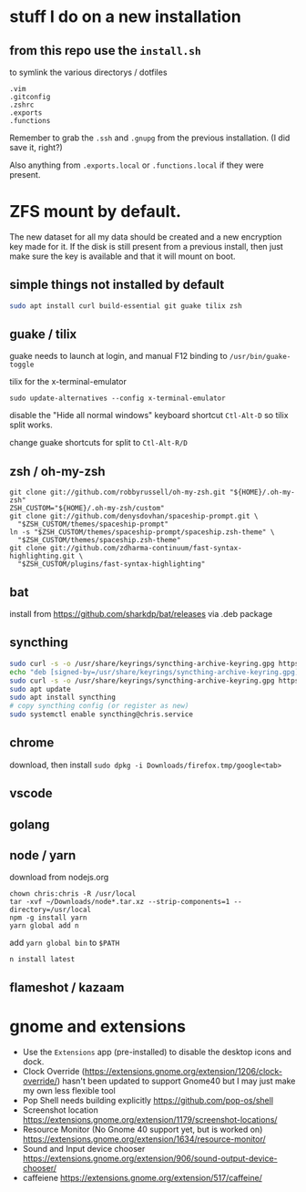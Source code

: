 # stuff I do on a new installation

## from this repo use the `install.sh`

to symlink the various directorys / dotfiles
```
.vim
.gitconfig
.zshrc
.exports
.functions
```

Remember to grab the `.ssh` and `.gnupg` from the previous installation. (I did save it, right?)

Also anything from `.exports.local` or `.functions.local` if they were present.


# ZFS mount by default.

The new dataset for all my data should be created and a new encryption key made for it.
If the disk is still present from a previous install, then just make sure the key is available
and that it will mount on boot.

## simple things not installed by default

```sh
sudo apt install curl build-essential git guake tilix zsh
```

## guake / tilix

guake needs to launch at login, and manual F12 binding to `/usr/bin/guake-toggle`

tilix for the x-terminal-emulator

```
sudo update-alternatives --config x-terminal-emulator
```

disable the "Hide all normal windows" keyboard shortcut `Ctl-Alt-D` so tilix split works.

change guake shortcuts for split to `Ctl-Alt-R/D`

## zsh / oh-my-zsh

```
git clone git://github.com/robbyrussell/oh-my-zsh.git "${HOME}/.oh-my-zsh"
ZSH_CUSTOM="${HOME}/.oh-my-zsh/custom"
git clone git://github.com/denysdovhan/spaceship-prompt.git \
  "$ZSH_CUSTOM/themes/spaceship-prompt"
ln -s "$ZSH_CUSTOM/themes/spaceship-prompt/spaceship.zsh-theme" \
  "$ZSH_CUSTOM/themes/spaceship.zsh-theme"
git clone git://github.com/zdharma-continuum/fast-syntax-highlighting.git \
  "$ZSH_CUSTOM/plugins/fast-syntax-highlighting"
```

## bat

install from https://github.com/sharkdp/bat/releases via .deb package


## syncthing 

```sh
sudo curl -s -o /usr/share/keyrings/syncthing-archive-keyring.gpg https://syncthing.net/release-key.gpg
echo "deb [signed-by=/usr/share/keyrings/syncthing-archive-keyring.gpg] https://apt.syncthing.net/ syncthing stable" | sudo tee /etc/apt/sources.list.d/syncthing.list
sudo curl -s -o /usr/share/keyrings/syncthing-archive-keyring.gpg https://syncthing.net/release-key.gpg
sudo apt update
sudo apt install syncthing
# copy syncthing config (or register as new)
sudo systemctl enable syncthing@chris.service
```

## chrome

download, then install `sudo dpkg -i Downloads/firefox.tmp/google<tab>`

## vscode


## golang


## node / yarn

download from nodejs.org


```
chown chris:chris -R /usr/local
tar -xvf ~/Downloads/node*.tar.xz --strip-components=1 --directory=/usr/local
npm -g install yarn
yarn global add n
```

add `yarn global bin` to `$PATH`

```
n install latest
```


## flameshot / kazaam




# gnome and extensions

- Use the `Extensions` app (pre-installed) to disable the desktop icons and dock.
- Clock Override (https://extensions.gnome.org/extension/1206/clock-override/) hasn't been updated to support Gnome40 but I may just make my own less flexible tool
- Pop Shell needs building explicitly https://github.com/pop-os/shell
- Screenshot location  https://extensions.gnome.org/extension/1179/screenshot-locations/
- Resource Monitor (No Gnome 40 support yet, but is worked on) https://extensions.gnome.org/extension/1634/resource-monitor/
- Sound and Input device chooser https://extensions.gnome.org/extension/906/sound-output-device-chooser/
- caffeiene https://extensions.gnome.org/extension/517/caffeine/

